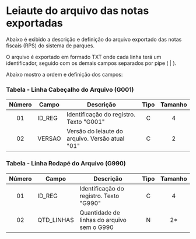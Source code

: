 # Leiaute do arquivo das notas exportadas

Abaixo é exibido a descrição e definição do arquivo exportado das notas fiscais (RPS) do sistema de parques.

O arquivo é exportado em formado TXT onde cada linha terá um identificador, seguido com os demais campos separados por pipe ( | ).

Abaixo mostro a ordem e definição dos campos:

### Tabela - Linha Cabeçalho do Arquivo (G001)

| Número | Campo            | Descrição                                          | Tipo | Tamanho |
|:------:|------------------|----------------------------------------------------|:----:|:-------:|
|   01   |  ID_REG          |  Identificação do registro. Texto "G001"           |  C   |   4     |
|   02   |  VERSAO          |  Versão do leiaute do arquivo. Versão atual "01"   |  C   |   2     |

### Tabela - Linha Rodapé do Arquivo (G990)

| Número | Campo            | Descrição                                          | Tipo | Tamanho |
|:------:|------------------|----------------------------------------------------|:----:|:-------:|
|   01   |  ID_REG          |  Identificação do registro. Texto "G990"           |  C   |   4     |
|   02   |  QTD_LINHAS      |  Quantidade de linhas do arquivo sem o G990        |  N   |   2*    |
